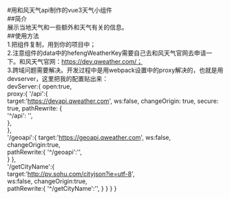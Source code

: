 #用和风天气api制作的vue3天气小组件  
##简介  
展示当地天气和一些额外和天气有关的信息。  
##使用方法  
1.把组件复制，用到你的项目中；  
2.注意组件的data中的hefengWeatherKey需要自己去和风天气官网去申请一下。和风天气官网：https://dev.qweather.com/；  
3.跨域问题需要解决。开发过程中是用webpack设置中的proxy解决的，也就是用devserver，这里把我的配置贴出来：  
  devServer:{ 
    open:true,  
    proxy:{ 
      '/api':{  
        target:'https://devapi.qweather.com', 
        ws:false, 
        changeOrigin: true, 
        secure: true, 
        pathRewrite: {  
            '^/api': '',  
        },  
      },  
      '/geoapi':{ 
        target:'https://geoapi.qweather.com', 
        ws:false, 
        changeOrigin:true,  
        pathRewrite:{ 
          '^/geoapi':'',  
        } 
      },  
      '/getCityName':{  
        target:'http://pv.sohu.com/cityjson?ie=utf-8',  
        ws:false, 
        changeOrigin:true,  
        pathRewrite:{ 
          '^/getCityName':'', 
        } 
      } 
    } 
  } 
